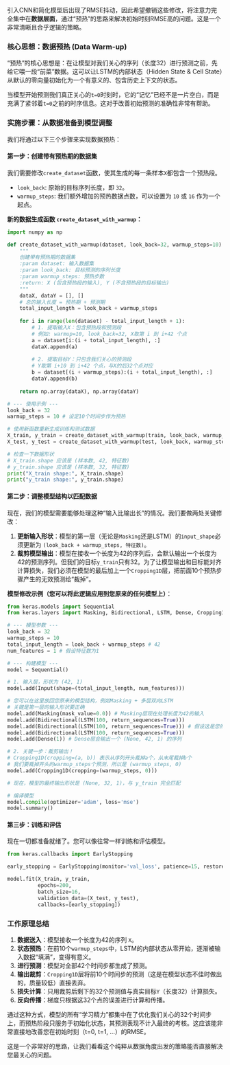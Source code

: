 引入CNN和简化模型后出现了RMSE抖动，因此希望撤销这些修改，将注意力完全集中在**数据层面**，通过“预热”的思路来解决初始时刻RMSE高的问题。这是一个非常清晰且合乎逻辑的策略。



### **核心思想：数据预热 (Data Warm-up)**

“预热”的核心思想是：在让模型对我们关心的序列（长度32）进行预测之前，先给它喂一段“前菜”数据。这可以让LSTM的内部状态（Hidden State & Cell State）从默认的零向量初始化为一个有意义的、包含历史上下文的状态。

当模型开始预测我们真正关心的`t=0`时刻时，它的“记忆”已经不是一片空白，而是充满了紧邻着`t=0`之前的时序信息。这对于改善初始预测的准确性非常有帮助。

### **实施步骤：从数据准备到模型调整**

我们将通过以下三个步骤来实现数据预热：

#### **第一步：创建带有预热期的数据集**

我们需要修改`create_dataset`函数，使其生成的每一条样本`X`都包含一个预热段。

*   `look_back`: 原始的目标序列长度，即 `32`。
*   `warmup_steps`: 我们额外增加的预热数据点数，可以设置为 `10` 或 `16` 作为一个起点。

**新的数据生成函数 `create_dataset_with_warmup`：**

```python
import numpy as np

def create_dataset_with_warmup(dataset, look_back=32, warmup_steps=10):
    """
    创建带有预热期的数据集
    :param dataset: 输入数据集
    :param look_back: 目标预测的序列长度
    :param warmup_steps: 预热步数
    :return: X (包含预热段的输入), Y (不含预热段的目标输出)
    """
    dataX, dataY = [], []
    # 总的输入长度 = 预热期 + 预测期
    total_input_length = look_back + warmup_steps
    
    for i in range(len(dataset) - total_input_length + 1):
        # 1. 提取输入X：包含预热段和预测段
        # 例如: warmup=10, look_back=32, X取第 i 到 i+42 个点
        a = dataset[i:(i + total_input_length), :]
        dataX.append(a)
        
        # 2. 提取目标Y：只包含我们关心的预测段
        # Y取第 i+10 到 i+42 个点，与X的后32个点对应
        b = dataset[(i + warmup_steps):(i + total_input_length), :]
        dataY.append(b)
        
    return np.array(dataX), np.array(dataY)

# --- 使用示例 ---
look_back = 32
warmup_steps = 10 # 设定10个时间步作为预热

# 使用新函数重新生成训练和测试数据
X_train, y_train = create_dataset_with_warmup(train, look_back, warmup_steps)
X_test, y_test = create_dataset_with_warmup(test, look_back, warmup_steps)

# 检查一下数据形状
# X_train.shape 应该是 (样本数, 42, 特征数)
# y_train.shape 应该是 (样本数, 32, 特征数)
print("X_train shape:", X_train.shape)
print("y_train shape:", y_train.shape)
```

#### **第二步：调整模型结构以匹配数据**

现在，我们的模型需要能够处理这种“输入比输出长”的情况。我们要做两处关键修改：

1.  **更新输入形状**：模型的第一层（无论是`Masking`还是LSTM）的`input_shape`必须更新为 `(look_back + warmup_steps, 特征数)`。
2.  **裁剪模型输出**：模型在接收一个长度为42的序列后，会默认输出一个长度为42的预测序列。但我们的目标`y_train`只有32。为了让模型输出和目标能对齐计算损失，我们必须在模型的最后加上一个`Cropping1D`层，把前面10个预热步骤产生的无效预测给“裁掉”。

**模型修改示例（您可以将此逻辑应用到您原来的任何模型上）**：

```python
from keras.models import Sequential
from keras.layers import Masking, Bidirectional, LSTM, Dense, Cropping1D, Input

# --- 模型参数 ---
look_back = 32
warmup_steps = 10
total_input_length = look_back + warmup_steps # 42
num_features = 1 # 假设特征数为1

# --- 构建模型 ---
model = Sequential()

# 1. 输入层，形状为 (42, 1)
model.add(Input(shape=(total_input_length, num_features)))

# 您可以在这里放回您原来的模型结构，例如Masking + 多层双向LSTM
# 关键是第一层的输入形状要正确
model.add(Masking(mask_value=0.0)) # Masking层现在处理长度为42的输入
model.add(Bidirectional(LSTM(100, return_sequences=True)))
model.add(Bidirectional(LSTM(100, return_sequences=True))) # 假设这是您的原始结构
model.add(Bidirectional(LSTM(100, return_sequences=True)))
model.add(Dense(1)) # Dense层会输出一个 (None, 42, 1) 的序列

# 2. 关键一步：裁剪输出！
# Cropping1D(cropping=(a, b)) 表示从序列开头裁掉a个，从末尾裁掉b个
# 我们要裁掉开头的warmup_steps个预测，所以是 (warmup_steps, 0)
model.add(Cropping1D(cropping=(warmup_steps, 0)))

# 现在，模型的最终输出形状是 (None, 32, 1)，与 y_train 完全匹配

# 编译模型
model.compile(optimizer='adam', loss='mse')
model.summary()
```

#### **第三步：训练和评估**

现在一切都准备就绪了。您可以像往常一样训练和评估模型。

```python
from keras.callbacks import EarlyStopping

early_stopping = EarlyStopping(monitor='val_loss', patience=15, restore_best_weights=True)

model.fit(X_train, y_train, 
          epochs=200, 
          batch_size=16, 
          validation_data=(X_test, y_test),
          callbacks=[early_stopping])
```

### **工作原理总结**

1.  **数据送入**：模型接收一个长度为42的序列 `X`。
2.  **状态预热**：在前10个`warmup_steps`中，LSTM的内部状态从零开始，逐渐被输入数据“填满”，变得有意义。
3.  **进行预测**：模型对全部42个时间步都生成了预测。
4.  **输出裁剪**：`Cropping1D`层将前10个时间步的预测（这是在模型状态不佳时做出的，质量较低）直接丢弃。
5.  **损失计算**：只用裁剪后剩下的32个预测值与真实目标`Y`（长度32）计算损失。
6.  **反向传播**：梯度只根据这32个点的误差进行计算和传播。

通过这种方式，模型的所有“学习精力”都集中在了优化我们关心的32个时间步上，而预热阶段只服务于初始化状态，其预测表现不计入最终的考核。这应该能非常直接地改善您在初始时刻（t=0, t=1, ...）的RMSE。

这是一个非常好的思路，让我们看看这个纯粹从数据角度出发的策略能否直接解决您最关心的问题。